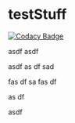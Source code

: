 # testStuff


[![Codacy Badge](https://api.codacy.com/project/badge/Grade/f4388fe27e804aa8926c32ceb634e899)](https://www.codacy.com/app)

asdf
asdf

asdf
as
df
sad

fas
df
sa
fas
df

as
df

asdf
